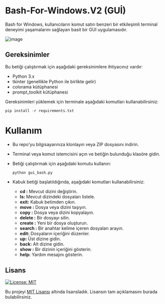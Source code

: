 # Bash-For-Windows.V2 (GUİ)

Bash for Windows, kullanıcıların komut satırı benzeri bir etkileşimli terminal deneyimi yaşamalarını sağlayan basit bir GUI uygulamasıdır.


![image](https://github.com/ugurcomptech/Bash-For-Windows/assets/133202238/c65c6c61-48ae-48b2-a896-a3eb1c04b344)


## Gereksinimler

Bu betiği çalıştırmak için aşağıdaki gereksinimlere ihtiyacınız vardır:

- Python 3.x
- tkinter (genellikle Python ile birlikte gelir)
- colorama kütüphanesi
- prompt_toolkit kütüphanesi

Gereksinimleri yüklemek için terminale aşağıdaki komutları kullanabilirsiniz:

```python
pip install -r requirements.txt
```

# Kullanım

- Bu repo'yu bilgisayarınıza klonlayın veya ZIP dosyasını indirin.

- Terminal veya komut istemcisini açın ve betiğin bulunduğu klasöre gidin.

- Betiği çalıştırmak için aşağıdaki komutu kullanın:
  ```python
  python gui_bash.py
  ```
- Kabuk betiği başlatıldığında, aşağıdaki komutları kullanabilirsiniz:

    - **cd <directory>:** Mevcut dizini değiştirin.
    - **ls:** Mevcut dizindeki dosyaları listele.
    - **exit:** Kabuk betimden çıkın.
    - **move <source> <destination>:** Dosya veya dizini taşıyın.
    - **copy <source> <destination>:** Dosya veya dizini kopyalayın.
    - **delete <file>:** Bir dosyayı silin.
    - **create <file>:** Yeni bir dosya oluşturun.
    - **search <keyword>:** Bir anahtar kelime içeren dosyaları arayın.
    - **edit:** Dosyaların içeriğini düzenler.
    - **up:** Üst dizine gidin.
    - **back:** Alt dizine gidin.
    - **show <directory>:** Bir dizinin içeriğini gösterin.
    - **help:** Yardım mesajını gösterin.



## Lisans

[![License: MIT](https://img.shields.io/badge/License-MIT-yellow.svg)](https://opensource.org/licenses/MIT)

Bu projeyi [MIT Lisansı](https://opensource.org/licenses/MIT) altında lisansladık. Lisansın tam açıklamasını burada bulabilirsiniz.
